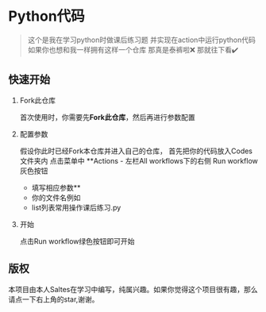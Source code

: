 # Python代码

> 这个是我在学习python时做课后练习题
> 并实现在action中运行python代码
如果你也想和我一样拥有这样一个仓库
那真是泰裤啦❌
那就往下看✔️
## 快速开始

1. Fork此仓库
   
   首次使用时，你需要先**Fork此仓库**，然后再进行参数配置

2. 配置参数
  
   假设你此时已经Fork本仓库并进入自己的仓库，
   首先把你的代码放入Codes文件夹内
   点击菜单中 **Actions - 左栏All workflows下的右侧 Run workflow 灰色按钮
   - 填写相应参数**
   - 你的文件名例如
   - list列表常用操作课后练习.py
                                                            

3. 开始
   
   点击Run workflow绿色按钮即可开始


## 版权

本项目由本人Saltes在学习中编写，纯属兴趣。如果你觉得这个项目很有趣，那么请点一下右上角的star,谢谢。
